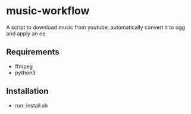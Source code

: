 # music-workflow
A script to download music from youtube, automatically convert it to ogg and apply an eq


## Requirements
- ffmpeg
- python3

## Installation
- run: install.sh
